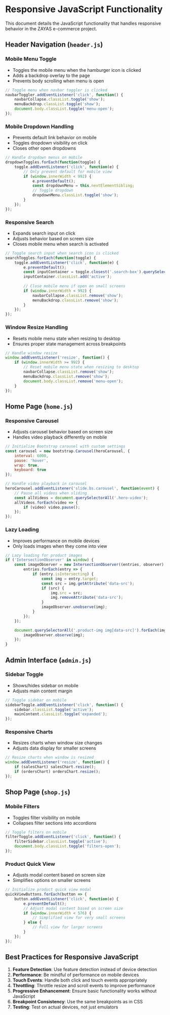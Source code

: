 # Responsive JavaScript Functionality

This document details the JavaScript functionality that handles responsive behavior in the ZAYAS e-commerce project.

## Header Navigation (`header.js`)

### Mobile Menu Toggle
- Toggles the mobile menu when the hamburger icon is clicked
- Adds a backdrop overlay to the page
- Prevents body scrolling when menu is open

```javascript
// Toggle menu when navbar toggler is clicked
navbarToggler.addEventListener('click', function() {
    navbarCollapse.classList.toggle('show');
    menuBackdrop.classList.toggle('show');
    document.body.classList.toggle('menu-open');
});
```

### Mobile Dropdown Handling
- Prevents default link behavior on mobile
- Toggles dropdown visibility on click
- Closes other open dropdowns

```javascript
// Handle dropdown menus on mobile
dropdownToggles.forEach(function(toggle) {
    toggle.addEventListener('click', function(e) {
        // Only prevent default for mobile view
        if (window.innerWidth < 992) {
            e.preventDefault();
            const dropdownMenu = this.nextElementSibling;
            // Toggle dropdown
            dropdownMenu.classList.toggle('show');
        }
    });
});
```

### Responsive Search
- Expands search input on click
- Adjusts behavior based on screen size
- Closes mobile menu when search is activated

```javascript
// Toggle search input when search icon is clicked
searchToggles.forEach(function(toggle) {
    toggle.addEventListener('click', function(e) {
        e.preventDefault();
        const inputContainer = toggle.closest('.search-box').querySelector('.search-input-container');
        inputContainer.classList.add('active');
        
        // Close mobile menu if open on small screens
        if (window.innerWidth < 992) {
            navbarCollapse.classList.remove('show');
            menuBackdrop.classList.remove('show');
        }
    });
});
```

### Window Resize Handling
- Resets mobile menu state when resizing to desktop
- Ensures proper state management across breakpoints

```javascript
// Handle window resize
window.addEventListener('resize', function() {
    if (window.innerWidth >= 992) {
        // Reset mobile menu state when resizing to desktop
        navbarCollapse.classList.remove('show');
        menuBackdrop.classList.remove('show');
        document.body.classList.remove('menu-open');
    }
});
```

## Home Page (`home.js`)

### Responsive Carousel
- Adjusts carousel behavior based on screen size
- Handles video playback differently on mobile

```javascript
// Initialize Bootstrap carousel with custom settings
const carousel = new bootstrap.Carousel(heroCarousel, {
    interval: 6000,
    pause: 'hover',
    wrap: true,
    keyboard: true
});

// Handle video playback in carousel
heroCarousel.addEventListener('slide.bs.carousel', function(event) {
    // Pause all videos when sliding
    const allVideos = document.querySelectorAll('.hero-video');
    allVideos.forEach(video => {
        if (video) video.pause();
    });
});
```

### Lazy Loading
- Improves performance on mobile devices
- Only loads images when they come into view

```javascript
// Lazy loading for product images
if ('IntersectionObserver' in window) {
    const imageObserver = new IntersectionObserver((entries, observer) => {
        entries.forEach(entry => {
            if (entry.isIntersecting) {
                const img = entry.target;
                const src = img.getAttribute('data-src');
                if (src) {
                    img.src = src;
                    img.removeAttribute('data-src');
                }
                imageObserver.unobserve(img);
            }
        });
    });

    document.querySelectorAll('.product-img img[data-src]').forEach(img => {
        imageObserver.observe(img);
    });
}
```

## Admin Interface (`admin.js`)

### Sidebar Toggle
- Shows/hides sidebar on mobile
- Adjusts main content margin

```javascript
// Toggle sidebar on mobile
sidebarToggle.addEventListener('click', function() {
    sidebar.classList.toggle('active');
    mainContent.classList.toggle('expanded');
});
```

### Responsive Charts
- Resizes charts when window size changes
- Adjusts data display for smaller screens

```javascript
// Resize charts when window is resized
window.addEventListener('resize', function() {
    if (salesChart) salesChart.resize();
    if (ordersChart) ordersChart.resize();
});
```

## Shop Page (`shop.js`)

### Mobile Filters
- Toggles filter visibility on mobile
- Collapses filter sections into accordions

```javascript
// Toggle filters on mobile
filterToggle.addEventListener('click', function() {
    filterSidebar.classList.toggle('active');
    document.body.classList.toggle('filters-open');
});
```

### Product Quick View
- Adjusts modal content based on screen size
- Simplifies options on smaller screens

```javascript
// Initialize product quick view modal
quickViewButtons.forEach(button => {
    button.addEventListener('click', function(e) {
        e.preventDefault();
        // Adjust modal content based on screen size
        if (window.innerWidth < 576) {
            // Simplified view for very small screens
        } else {
            // Full view for larger screens
        }
    });
});
```

## Best Practices for Responsive JavaScript

1. **Feature Detection**: Use feature detection instead of device detection
2. **Performance**: Be mindful of performance on mobile devices
3. **Touch Events**: Handle both click and touch events appropriately
4. **Throttling**: Throttle resize and scroll events to improve performance
5. **Progressive Enhancement**: Ensure basic functionality works without JavaScript
6. **Breakpoint Consistency**: Use the same breakpoints as in CSS
7. **Testing**: Test on actual devices, not just emulators
